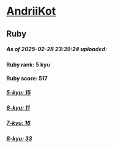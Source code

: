 # [AndriiKot](https://www.codewars.com/users/AndriiKot) 
## Ruby

##### As of 2025-02-28 23:39:24 uploaded:

#### Ruby rank: 5 kyu

#### Ruby score: 517

##### [5-kyu: 15](https://github.com/AndriiKot/Ruby__CodeWars/tree/main/kyu-5)

##### [6-kyu: 11](https://github.com/AndriiKot/Ruby__CodeWars/tree/main/kyu-6)

##### [7-kyu: 16](https://github.com/AndriiKot/Ruby__CodeWars/tree/main/kyu-7)

##### [8-kyu: 33](https://github.com/AndriiKot/Ruby__CodeWars/tree/main/kyu-8)

